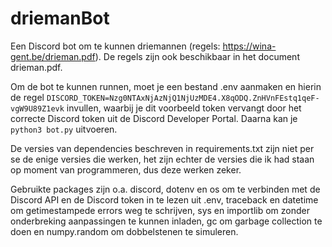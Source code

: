 # driemanBot

Een Discord bot om te kunnen driemannen (regels: https://wina-gent.be/drieman.pdf). De regels zijn ook beschikbaar in
het document drieman.pdf.

Om de bot te kunnen runnen, moet je een bestand .env aanmaken en hierin de regel
```DISCORD_TOKEN=Nzg0NTAxNjAzNjQ1NjUzMDE4.X8qODQ.ZnHVnFEstq1qeF-vgW9U89Z1evk```
invullen, waarbij je dit voorbeeld token vervangt door het correcte Discord token uit de Discord Developer Portal.
Daarna kan je ```python3 bot.py``` uitvoeren.

De versies van dependencies beschreven in requirements.txt zijn niet per se de enige versies die werken, het zijn echter
de versies die ik had staan op moment van programmeren, dus deze werken zeker.

Gebruikte packages zijn o.a. discord, dotenv en os om te verbinden met de Discord API en de Discord token in te lezen
uit .env, traceback en datetime om getimestampede errors weg te schrijven, sys en importlib om zonder onderbreking
aanpassingen te kunnen inladen, gc om garbage collection te doen en numpy.random om dobbelstenen te simuleren.